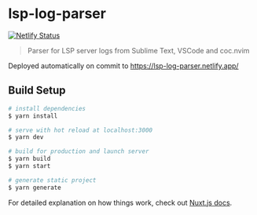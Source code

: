 # lsp-log-parser
[![Netlify Status](https://api.netlify.com/api/v1/badges/09cdde69-9cde-414a-b622-1a9abb712400/deploy-status)](https://app.netlify.com/sites/lsp-log-parser/deploys)

> Parser for LSP server logs from Sublime Text, VSCode and coc.nvim

Deployed automatically on commit to https://lsp-log-parser.netlify.app/

## Build Setup

```bash
# install dependencies
$ yarn install

# serve with hot reload at localhost:3000
$ yarn dev

# build for production and launch server
$ yarn build
$ yarn start

# generate static project
$ yarn generate
```

For detailed explanation on how things work, check out [Nuxt.js docs](https://nuxtjs.org).
